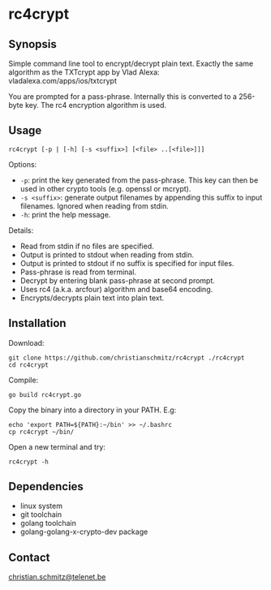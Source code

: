 # rc4crypt

## Synopsis

Simple command line tool to encrypt/decrypt plain text. Exactly the same algorithm as the TXTcrypt app by Vlad Alexa: vladalexa.com/apps/ios/txtcrypt

You are prompted for a pass-phrase. Internally this is converted to a 256-byte key. The rc4 encryption algorithm is used.

## Usage

`rc4crypt [-p | [-h] [-s <suffix>] [<file> ..[<file>]]]`

Options:

* `-p`: print the key generated from the pass-phrase. This key can then be used in other crypto tools (e.g. openssl or mcrypt).
* `-s <suffix>`: generate output filenames by appending this suffix to input filenames.  Ignored when reading from stdin.
* `-h`: print the help message.

Details:

* Read from stdin if no files are specified.
* Output is printed to stdout when reading from stdin.
* Output is printed to stdout if no suffix is specified for input files.
* Pass-phrase is read from terminal.
* Decrypt by entering blank pass-phrase at second prompt.
* Uses rc4 (a.k.a. arcfour) algorithm and base64 encoding.
* Encrypts/decrypts plain text into plain text.

## Installation

Download:
```
git clone https://github.com/christianschmitz/rc4crypt ./rc4crypt
cd rc4crypt
```

Compile:
```
go build rc4crypt.go
```

Copy the binary into a directory in your PATH. E.g:
```
echo 'export PATH=${PATH}:~/bin' >> ~/.bashrc
cp rc4crypt ~/bin/
```

Open a new terminal and try:
```
rc4crypt -h
```

## Dependencies

* linux system
* git toolchain
* golang toolchain
* golang-golang-x-crypto-dev package

## Contact

christian.schmitz@telenet.be
